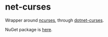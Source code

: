 # net-curses

Wrapper around [ncurses](https://tldp.org/HOWTO/NCURSES-Programming-HOWTO/),
through [dotnet-curses](https://github.com/MV10/dotnet-curses/).

NuGet package is [here](https://www.nuget.org/packages/Blaczko.NetCurses/).
